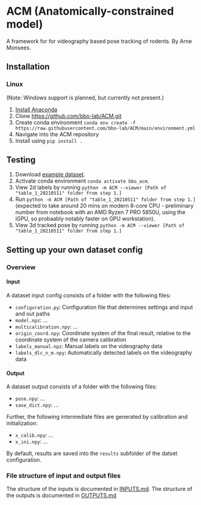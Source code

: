 # ACM (Anatomically-constrained model)
A framework for for videography based pose tracking of rodents.
By Arne Monsees.

## Installation

### Linux
(Note: Windows support is planned, but currently not present.)

1. [Install Anaconda](https://docs.anaconda.com/anaconda/install/linux/)
2. Clone https://github.com/bbo-lab/ACM.git 
3. Create conda environment `conda env create -f https://raw.githubusercontent.com/bbo-lab/ACM/main/environment.yml`
4. Navigate into the ACM repository
5. Install using `pip install .`

## Testing

1. Download [example dataset](https://www.dropbox.com/sh/040587pwx5t7uh3/AAAI5MVilFrJY-mEPr97uADNa?dl=0).
2. Activate conda environment `conda activate bbo_acm`.
3. View 2d labels by running `python -m ACM --viewer [Path of "table_1_20210511" folder from step 1.]`
4. Run `python -m ACM [Path of "table_1_20210511" folder from step 1.]` (expected to take around 20 mins on modern 8-core CPU - preliminary number from notebook with an AMD Ryzen 7 PRO 5850U, using the iGPU, so probaably notably faster on GPU workstation).
5. View 3d tracked pose by running `python -m ACM --viewer [Path of "table_1_20210511" folder from step 1.]`

## Setting up your own dataset config

### Overview

#### Input

A dataset input config consists of a folder with the following files:

- `configuration.py`: Configuration file that determines settings and input and out paths
- `model.npz`: ...
- `multicalibration.npy`: ...
- `origin_coord.npy`: Coordinate system of the final result, relative to the coordinate system of the camera calibration
- `labels_manual.npz`: Manual labels on the videography data
- `labels_dlc_n_m.npy`: Automatically detected labels on the videography data

#### Output

A dataset output consists of a folder with the following files:

- `pose.npy`: ...
- `save_dict.npy`: ...

Further, the following intermediate files are generated by calibration and initialization:

- `x_calib.npy`: ...
- `x_ini.npy`: ...

By default, results are saved into the `results` subfolder of the datset configuration.

### File structure of input and output files

The structure of the inputs is documented in [INPUTS.md](https://github.com/bbo-lab/ACM/blob/main/INPUTS.md). The structure of the outputs is documented in [OUTPUTS.md](https://github.com/bbo-lab/ACM/blob/main/OUTPUTS.md)

